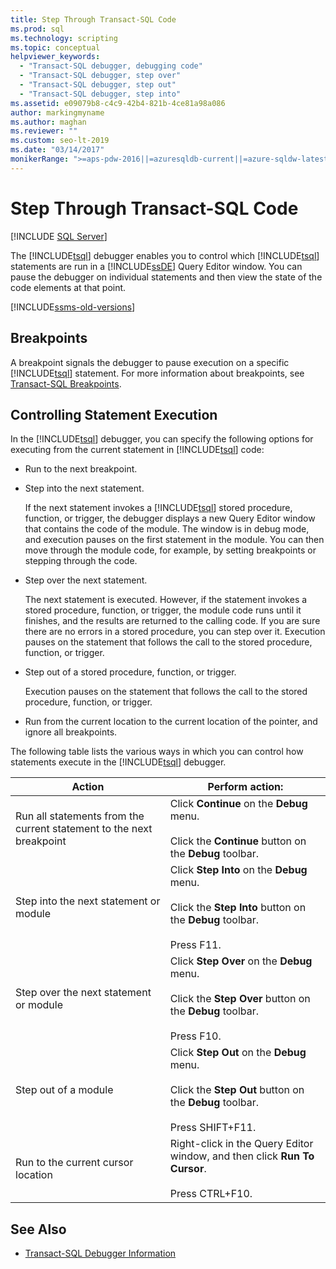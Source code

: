 ```yaml
---
title: Step Through Transact-SQL Code
ms.prod: sql
ms.technology: scripting
ms.topic: conceptual
helpviewer_keywords: 
  - "Transact-SQL debugger, debugging code"
  - "Transact-SQL debugger, step over"
  - "Transact-SQL debugger, step out"
  - "Transact-SQL debugger, step into"
ms.assetid: e09079b8-c4c9-42b4-821b-4ce81a98a086
author: markingmyname
ms.author: maghan
ms.reviewer: ""
ms.custom: seo-lt-2019
ms.date: "03/14/2017"
monikerRange: ">=aps-pdw-2016||=azuresqldb-current||=azure-sqldw-latest||>=sql-server-2016||=sqlallproducts-allversions||>=sql-server-linux-2017||=azuresqldb-mi-current"
---
```


# Step Through Transact-SQL Code

 [!INCLUDE [SQL Server](../../includes/applies-to-version/sqlserver.md)]

The [!INCLUDE[tsql](../../includes/tsql-md.md)] debugger enables you to control which [!INCLUDE[tsql](../../includes/tsql-md.md)] statements are run in a [!INCLUDE[ssDE](../../includes/ssde-md.md)] Query Editor window. You can pause the debugger on individual statements and then view the state of the code elements at that point.  

[!INCLUDE[ssms-old-versions](../../includes/ssms-old-versions.md)]

## Breakpoints

A breakpoint signals the debugger to pause execution on a specific [!INCLUDE[tsql](../../includes/tsql-md.md)] statement. For more information about breakpoints, see [Transact-SQL Breakpoints](../../relational-databases/scripting/transact-sql-breakpoints.md).  
  
## Controlling Statement Execution

In the [!INCLUDE[tsql](../../includes/tsql-md.md)] debugger, you can specify the following options for executing from the current statement in [!INCLUDE[tsql](../../includes/tsql-md.md)] code:

- Run to the next breakpoint.

- Step into the next statement.  

    If the next statement invokes a [!INCLUDE[tsql](../../includes/tsql-md.md)] stored procedure, function, or trigger, the debugger displays a new Query Editor window that contains the code of the module. The window is in debug mode, and execution pauses on the first statement in the module. You can then move through the module code, for example, by setting breakpoints or stepping through the code.

- Step over the next statement.

    The next statement is executed. However, if the statement invokes a stored procedure, function, or trigger, the module code runs until it finishes, and the results are returned to the calling code. If you are sure there are no errors in a stored procedure, you can step over it. Execution pauses on the statement that follows the call to the stored procedure, function, or trigger.

- Step out of a stored procedure, function, or trigger.  

    Execution pauses on the statement that follows the call to the stored procedure, function, or trigger.  

- Run from the current location to the current location of the pointer, and ignore all breakpoints.  

 The following table lists the various ways in which you can control how statements execute in the [!INCLUDE[tsql](../../includes/tsql-md.md)] debugger.  
  
|Action|Perform action:|  
|------------|---------------------|  
|Run all statements from the current statement to the next breakpoint|Click **Continue** on the **Debug** menu.<br /><br /> Click the **Continue** button on the **Debug** toolbar.|  
|Step into the next statement or module|Click **Step Into** on the **Debug** menu.<br /><br /> Click the **Step Into** button on the **Debug** toolbar.<br /><br /> Press F11.|  
|Step over the next statement or module|Click **Step Over** on the **Debug** menu.<br /><br /> Click the **Step Over** button on the **Debug** toolbar.<br /><br /> Press F10.|  
|Step out of a module|Click **Step Out** on the **Debug** menu.<br /><br /> Click the **Step Out** button on the **Debug** toolbar.<br /><br /> Press SHIFT+F11.|  
|Run to the current cursor location|Right-click in the Query Editor window, and then click **Run To Cursor**.<br /><br /> Press CTRL+F10.|  
  
## See Also

- [Transact-SQL Debugger Information](../../relational-databases/scripting/transact-sql-debugger-information.md)